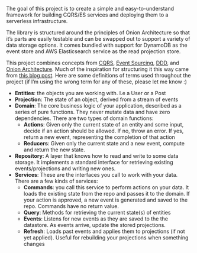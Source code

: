 The goal of this project is to create a simple and easy-to-understand framework for building CQRS/ES services and deploying them to a serverless infrastructure.

The library is structured around the principles of Onion Architecture so that it’s parts are easily testable and can be swapped out to support a variety of data storage options. It comes bundled with support for DynamoDB as the event store and AWS Elasticsearch service as the read projection store.

This project combines concepts from [CQRS](http://www.cqrs.nu/Faq/command-query-responsibility-segregation), [Event Sourcing](http://www.cqrs.nu/Faq/event-sourcing), [DDD](http://www.cqrs.nu/Faq/domain-driven-design), and [Onion Architecture](https://www.codeguru.com/csharp/csharp/cs_misc/designtechniques/understanding-onion-architecture.html). Much of the inspiration for structuring it this way came from [this blog post](https://medium.com/@domagojk/patterns-for-designing-flexible-architecture-in-node-js-cqrs-es-onion-7eb10bbefe17). Here are some definitions of terms used throughout the project (if I’m using the wrong term for any of these, please let me know :)

- **Entities**: the objects you are working with. I.e a User or a Post
- **Projection**: The state of an object, derived from a stream of events
- **Domain**: The core business logic of your application, described as a series of pure functions. They never mutate data and have zero dependencies. There are two types of domain functions:
    - **Actions**: Given only the current state of an entity and some input, decide if an action should be allowed. If no, throw an error. If yes, return a new event, representing the completion of that action
    - **Reducers**: Given only the current state and a new event, compute and return the new state.
- **Repository**: A layer that knows how to read and write to some data storage. It implements a standard interface for retrieving existing events/projections and writing new ones. 
- **Services**: These are the interfaces you call to work with your data. There are a few kinds of services:
    - **Commands**: you call this service to perform actions on your data. It loads the existing state from the repo and passes it to the domain. If your action is approved, a new event is generated and saved to the repo. Commands have no return value.
    - **Query**: Methods for retrieving the current state(s) of entities
    - **Events**: Listens for new events as they are saved to the the datastore. As events arrive, update the stored projections.
    - **Refresh**: Loads past events and applies them to projections (if not yet applied). Useful for rebuilding your projections when something changes
